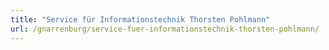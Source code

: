 ```yaml
---
title: "Service für Informationstechnik Thorsten Pohlmann"
url: /gnarrenburg/service-fuer-informationstechnik-thorsten-pohlmann/
---
```

